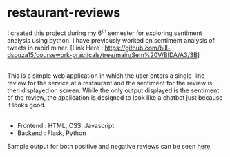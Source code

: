 # restaurant-reviews

I created this project during my 6<sup>th</sup> semester for exploring sentiment analysis using python. I have previously worked on sentiment analysis of tweets in rapid miner. [Link Here : https://github.com/bill-dsouza15/coursework-practicals/tree/main/Sem%20V/BIDA/A3/3B]

<br>
This is a simple web application in which the user enters a single-line review for the service at a restaurant and the sentiment for the review is then displayed on screen. While the only output displayed is the sentiment of the review, the application is designed to look like a chatbot just because it looks good.
<br>
<br>

* Frontend : HTML, CSS, Javascript
* Backend : Flask, Python

Sample output for both positive and negative reviews can be seen [here](https://drive.google.com/drive/folders/1WnBWPM7OkMgzoK3Rva-tqM6SEEQjDy9u?usp=sharing).

